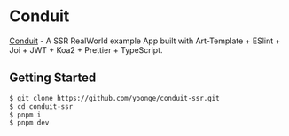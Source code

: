 # Conduit

[Conduit](https://github.com/yoonge/conduit-ssr.git) - A SSR RealWorld example App built with Art-Template + ESlint + Joi + JWT + Koa2 + Prettier + TypeScript.

## Getting Started

```sh
$ git clone https://github.com/yoonge/conduit-ssr.git
$ cd conduit-ssr
$ pnpm i
$ pnpm dev
```
